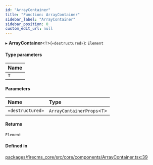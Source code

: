 ```yaml
---
id: "ArrayContainer"
title: "Function: ArrayContainer"
sidebar_label: "ArrayContainer"
sidebar_position: 0
custom_edit_url: null
---
```


▸ **ArrayContainer**\<`T`\>(`«destructured»`): `Element`

#### Type parameters

| Name |
| :------ |
| `T` |

#### Parameters

| Name | Type |
| :------ | :------ |
| `«destructured»` | `ArrayContainerProps`\<`T`\> |

#### Returns

`Element`

#### Defined in

[packages/firecms_core/src/core/components/ArrayContainer.tsx:39](https://github.com/FireCMSco/firecms/blob/d45f3739/packages/firecms_core/src/core/components/ArrayContainer.tsx#L39)
